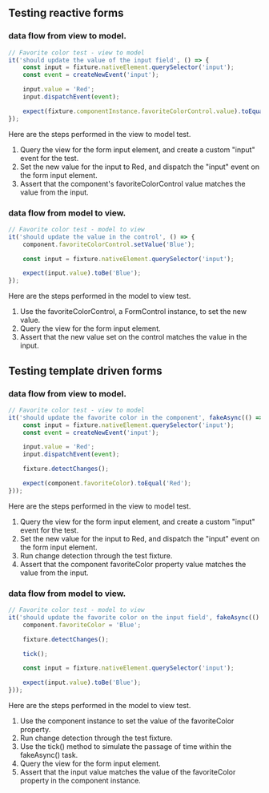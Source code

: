 ## Testing reactive forms

### data flow from view to model.

```typescript
// Favorite color test - view to model
it('should update the value of the input field', () => {
    const input = fixture.nativeElement.querySelector('input');
    const event = createNewEvent('input');

    input.value = 'Red';
    input.dispatchEvent(event);

    expect(fixture.componentInstance.favoriteColorControl.value).toEqual('Red');
});
```

Here are the steps performed in the view to model test.

1. Query the view for the form input element, and create a custom "input" event for the test.
2. Set the new value for the input to Red, and dispatch the "input" event on the form input element.
3. Assert that the component's favoriteColorControl value matches the value from the input.

### data flow from model to view.

```typescript
// Favorite color test - model to view
it('should update the value in the control', () => {
    component.favoriteColorControl.setValue('Blue');

    const input = fixture.nativeElement.querySelector('input');

    expect(input.value).toBe('Blue');
});
```

Here are the steps performed in the model to view test.

1. Use the favoriteColorControl, a FormControl instance, to set the new value.
2. Query the view for the form input element.
3. Assert that the new value set on the control matches the value in the input.

## Testing template driven forms

### data flow from view to model.

```typescript
// Favorite color test - view to model
it('should update the favorite color in the component', fakeAsync(() => {
    const input = fixture.nativeElement.querySelector('input');
    const event = createNewEvent('input');

    input.value = 'Red';
    input.dispatchEvent(event);

    fixture.detectChanges();

    expect(component.favoriteColor).toEqual('Red');
}));
```

Here are the steps performed in the view to model test.

1. Query the view for the form input element, and create a custom "input" event for the test.
2. Set the new value for the input to Red, and dispatch the "input" event on the form input element.
3. Run change detection through the test fixture.
4. Assert that the component favoriteColor property value matches the value from the input.

### data flow from model to view.

```typescript
// Favorite color test - model to view
it('should update the favorite color on the input field', fakeAsync(() => {
    component.favoriteColor = 'Blue';

    fixture.detectChanges();

    tick();

    const input = fixture.nativeElement.querySelector('input');

    expect(input.value).toBe('Blue');
}));
```

Here are the steps performed in the model to view test.

1. Use the component instance to set the value of the favoriteColor property.
2. Run change detection through the test fixture.
3. Use the tick() method to simulate the passage of time within the fakeAsync() task.
4. Query the view for the form input element.
5. Assert that the input value matches the value of the favoriteColor property in the component instance.
